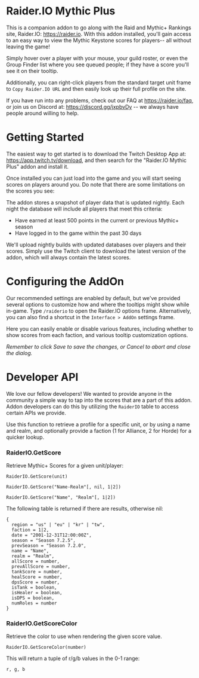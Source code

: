 # Raider.IO Mythic Plus

This is a companion addon to go along with the Raid and Mythic+ Rankings site, Raider.IO: https://raider.io. With this addon installed, you'll gain access to an easy way to view the Mythic Keystone scores for players-- all without leaving the game!

Simply hover over a player with your mouse, your guild roster, or even the Group Finder list where you see queued people; if they have a score you'll see it on their tooltip.

Additionally, you can right-click players from the standard target unit frame to `Copy Raider.IO URL` and then easily look up their full profile on the site.

If you have run into any problems, check out our FAQ at https://raider.io/faq, or join us on Discord at: https://discord.gg/jxpbvDy -- we always have people around willing to help.

# Getting Started

The easiest way to get started is to download the Twitch Desktop App at: https://app.twitch.tv/download, and then search for the "Raider.IO Mythic Plus" addon and install it.

Once installed you can just load into the game and you will start seeing scores on players around you. Do note that there are some limitations on the scores you see:

The addon stores a snapshot of player data that is updated nightly. Each night the database will include all players that meet this criteria:

- Have earned at least 500 points in the current or previous Mythic+ season
- Have logged in to the game within the past 30 days

We'll upload nightly builds with updated databases over players and their scores. Simply use the Twitch client to download the latest version of the addon, which will always contain the latest scores.

# Configuring the AddOn

Our recommended settings are enabled by default, but we've provided several options to customize how and where the tooltips might show while in-game. Type ``/raiderio`` to open the Raider.IO options frame. Alternatively, you can also find a shortcut in the ``Interface > AddOn`` settings frame.

Here you can easily enable or disable various features, including whether to show scores from each faction, and various tooltip customization options.

_Remember to click Save to save the changes, or Cancel to abort and close the dialog._

# Developer API

We love our fellow developers! We wanted to provide anyone in the community a simple way to tap into the scores that are a part of this addon. Addon developers can do this by utilizing the ``RaiderIO`` table to access certain APIs we provide.

Use this function to retrieve a profile for a specific unit, or by using a name and realm, and optionally provide a faction (1 for Alliance, 2 for Horde) for a quicker lookup.

### RaiderIO.GetScore

Retrieve Mythic+ Scores for a given unit/player:

  ``RaiderIO.GetScore(unit)``

  ``RaiderIO.GetScore("Name-Realm"[, nil, 1|2])``

  ``RaiderIO.GetScore("Name", "Realm"[, 1|2])``

The following table is returned if there are results, otherwise nil:

```
{
  region = "us" | "eu" | "kr" | "tw",
  faction = 1|2,
  date = "2001-12-31T12:00:00Z",
  season = "Season 7.2.5",
  prevSeason = "Season 7.2.0",
  name = "Name",
  realm = "Realm",
  allScore = number,
  prevAllScore = number,
  tankScore = number,
  healScore = number,
  dpsScore = number,
  isTank = boolean,
  isHealer = boolean,
  isDPS = boolean,
  numRoles = number
}
```

### RaiderIO.GetScoreColor

Retrieve the color to use when rendering the given score value.

``RaiderIO.GetScoreColor(number)``

This will return a tuple of r/g/b values in the 0-1 range:

```
r, g, b
```
